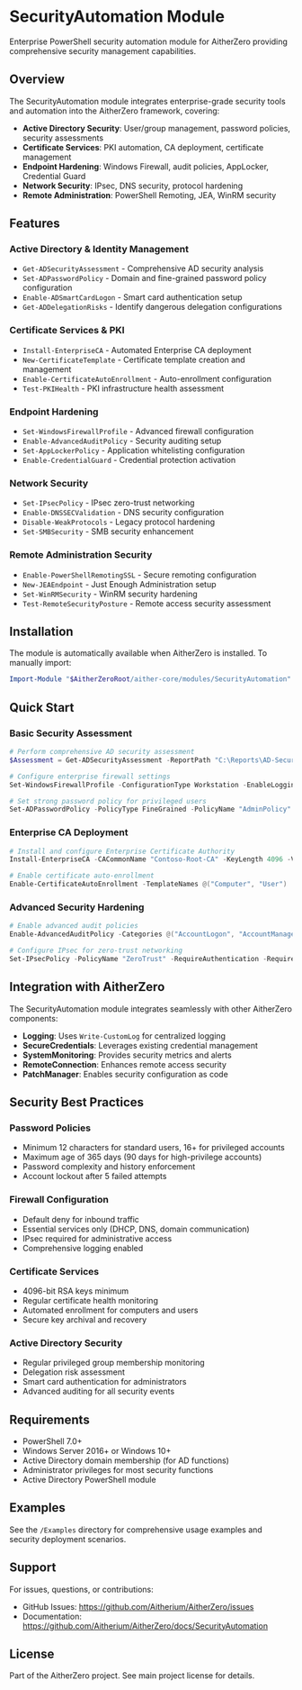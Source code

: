 # SecurityAutomation Module

Enterprise PowerShell security automation module for AitherZero providing comprehensive security management capabilities.

## Overview

The SecurityAutomation module integrates enterprise-grade security tools and automation into the AitherZero framework, covering:

- **Active Directory Security**: User/group management, password policies, security assessments
- **Certificate Services**: PKI automation, CA deployment, certificate management  
- **Endpoint Hardening**: Windows Firewall, audit policies, AppLocker, Credential Guard
- **Network Security**: IPsec, DNS security, protocol hardening
- **Remote Administration**: PowerShell Remoting, JEA, WinRM security

## Features

### Active Directory & Identity Management
- `Get-ADSecurityAssessment` - Comprehensive AD security analysis
- `Set-ADPasswordPolicy` - Domain and fine-grained password policy configuration
- `Enable-ADSmartCardLogon` - Smart card authentication setup
- `Get-ADDelegationRisks` - Identify dangerous delegation configurations

### Certificate Services & PKI
- `Install-EnterpriseCA` - Automated Enterprise CA deployment
- `New-CertificateTemplate` - Certificate template creation and management
- `Enable-CertificateAutoEnrollment` - Auto-enrollment configuration
- `Test-PKIHealth` - PKI infrastructure health assessment

### Endpoint Hardening
- `Set-WindowsFirewallProfile` - Advanced firewall configuration
- `Enable-AdvancedAuditPolicy` - Security auditing setup
- `Set-AppLockerPolicy` - Application whitelisting configuration
- `Enable-CredentialGuard` - Credential protection activation

### Network Security
- `Set-IPsecPolicy` - IPsec zero-trust networking
- `Enable-DNSSECValidation` - DNS security configuration
- `Disable-WeakProtocols` - Legacy protocol hardening
- `Set-SMBSecurity` - SMB security enhancement

### Remote Administration Security
- `Enable-PowerShellRemotingSSL` - Secure remoting configuration
- `New-JEAEndpoint` - Just Enough Administration setup
- `Set-WinRMSecurity` - WinRM security hardening
- `Test-RemoteSecurityPosture` - Remote access security assessment

## Installation

The module is automatically available when AitherZero is installed. To manually import:

```powershell
Import-Module "$AitherZeroRoot/aither-core/modules/SecurityAutomation" -Force
```

## Quick Start

### Basic Security Assessment
```powershell
# Perform comprehensive AD security assessment
$Assessment = Get-ADSecurityAssessment -ReportPath "C:\Reports\AD-Security.html"

# Configure enterprise firewall settings
Set-WindowsFirewallProfile -ConfigurationType Workstation -EnableLogging

# Set strong password policy for privileged users
Set-ADPasswordPolicy -PolicyType FineGrained -PolicyName "AdminPolicy" -MinPasswordLength 16 -MaxPasswordAge 90 -TargetGroups @("Domain Admins")
```

### Enterprise CA Deployment
```powershell
# Install and configure Enterprise Certificate Authority
Install-EnterpriseCA -CACommonName "Contoso-Root-CA" -KeyLength 4096 -ValidityPeriodYears 15

# Enable certificate auto-enrollment
Enable-CertificateAutoEnrollment -TemplateNames @("Computer", "User")
```

### Advanced Security Hardening
```powershell
# Enable advanced audit policies
Enable-AdvancedAuditPolicy -Categories @("AccountLogon", "AccountManagement", "PrivilegeUse")

# Configure IPsec for zero-trust networking
Set-IPsecPolicy -PolicyName "ZeroTrust" -RequireAuthentication -RequireEncryption
```

## Integration with AitherZero

The SecurityAutomation module integrates seamlessly with other AitherZero components:

- **Logging**: Uses `Write-CustomLog` for centralized logging
- **SecureCredentials**: Leverages existing credential management
- **SystemMonitoring**: Provides security metrics and alerts
- **RemoteConnection**: Enhances remote access security
- **PatchManager**: Enables security configuration as code

## Security Best Practices

### Password Policies
- Minimum 12 characters for standard users, 16+ for privileged accounts
- Maximum age of 365 days (90 days for high-privilege accounts)
- Password complexity and history enforcement
- Account lockout after 5 failed attempts

### Firewall Configuration
- Default deny for inbound traffic
- Essential services only (DHCP, DNS, domain communication)
- IPsec required for administrative access
- Comprehensive logging enabled

### Certificate Services
- 4096-bit RSA keys minimum
- Regular certificate health monitoring
- Automated enrollment for computers and users
- Secure key archival and recovery

### Active Directory Security
- Regular privileged group membership monitoring
- Delegation risk assessment
- Smart card authentication for administrators
- Advanced auditing for all security events

## Requirements

- PowerShell 7.0+
- Windows Server 2016+ or Windows 10+
- Active Directory domain membership (for AD functions)
- Administrator privileges for most security functions
- Active Directory PowerShell module

## Examples

See the `/Examples` directory for comprehensive usage examples and security deployment scenarios.

## Support

For issues, questions, or contributions:
- GitHub Issues: https://github.com/Aitherium/AitherZero/issues
- Documentation: https://github.com/Aitherium/AitherZero/docs/SecurityAutomation

## License

Part of the AitherZero project. See main project license for details.